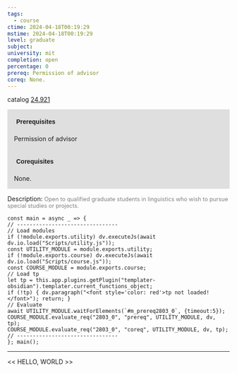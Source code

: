 ```yaml
---
tags:
  - course
ctime: 2024-04-18T00:19:29
mstime: 2024-04-18T00:19:29
level: graduate
subject: 
university: mit
completion: open
percentage: 0
prereq: Permission of advisor
coreq: None.
---
```


catalog [24.921](http://student.mit.edu/catalog/m24b.html#24.921)

<span style="display: block; padding: 15px; background-color: rgb(100, 100, 100, 0.2);"><font id="m_prereq2803_0" style="display: block; font-family: Arial, sans-serif; font-weight: bold; padding: 5px">Prerequisites</font><br><span id="prereq2803_0">Permission of advisor</span></span>
<span style="display: block; padding: 15px; background-color: rgb(100, 100, 100, 0.2);"><font id="m_coreq2803_0" style="display: block; font-family: Arial, sans-serif; font-weight: bold; padding: 5px">Corequisites</font><br><span id="coreq2803_0">None.</span></span>

<font style="">Description:</font>
<font style="color: grey; font-size: 0.8rem;">Open to qualified graduate students in linguistics who wish to pursue special studies or projects.</font>

```dataviewjs
const main = async _ => {
// --------------------------------
// Load modules
if (!module.exports.utility) dv.executeJs(await dv.io.load("Scripts/utility.js"));
const UTILITY_MODULE = module.exports.utility;
if (!module.exports.course) dv.executeJs(await dv.io.load("Scripts/course.js"));
const COURSE_MODULE = module.exports.course;
// Load tp
let tp = this.app.plugins.getPlugin("templater-obsidian").templater.current_functions_object;
if (!tp) { dv.paragraph("<font style='color: red'>tp not loaded!</font>"); return; }
// Evaluate
await UTILITY_MODULE.waitForElements(`#m_prereq2803_0`, {timeout:5});
COURSE_MODULE.evaluate_req("2803_0", "prereq", UTILITY_MODULE, dv, tp);
COURSE_MODULE.evaluate_req("2803_0", "coreq", UTILITY_MODULE, dv, tp);
// --------------------------------
}; main();
```

---

<< HELLO, WORLD >>
